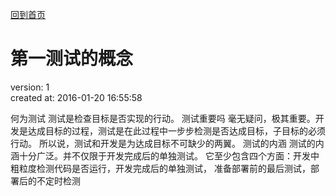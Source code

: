 [回到首页](/)

# 第一测试的概念

  version:  1  
  created at: 2016-01-20 16:55:58   

  何为测试
  测试是检查目标是否实现的行动。
  测试重要吗
  毫无疑问，极其重要。开发是达成目标的过程，测试是在此过程中一步步检测是否达成目标，子目标的必须行动。
  所以说，测试和开发是为达成目标不可缺少的两翼。
  测试的内涵
  测试的内涵十分广泛。并不仅限于开发完成后的单独测试。
  它至少包含四个方面：开发中粗粒度检测代码是否运行，开发完成后的单独测试， 准备部署前的最后测试，部署后的不定时检测

